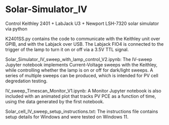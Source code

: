 # Solar-Simulator_IV

Control Keithley 2401 + LabJack U3 + Newport LSH-7320 solar simulator via python

K2401SS.py contains the code to communicate with the Keithley unit over GPIB, and with the Labjack over USB. The Labjack FIO4 is connected to the
trigger of the lamp to turn it on or off via a 3.5V TTL signal.

Solar_Simulator_IV_sweep_with_lamp_control_V2.ipynb: The IV-sweep Jupyter notebook implements Current-Voltage sweeps with the Keithley, while controlling whether the lamp is on or off for dark/light sweeps. A series of multiple sweeps can be produced, which is intended for PV cell degredation testing.

IV_sweep_Timescan_Monitor_V1.ipynb: A Monitor Jupyter notebook is also included with an animated plot that tracks PV PCE as a function of time, using the data generated by the first notebook.

Solar_cell_IV_sweep_setup_instructions.txt: The instructions file contains setup details for Windows and were tested on Windows 11.
